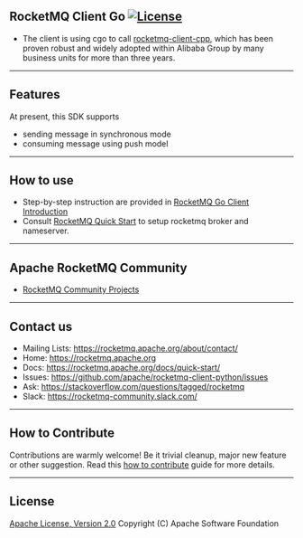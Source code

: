 ## RocketMQ Client Go [![License](https://img.shields.io/badge/license-Apache%202-4EB1BA.svg)](https://www.apache.org/licenses/LICENSE-2.0.html)

* The client is using cgo to call [rocketmq-client-cpp](https://github.com/apache/rocketmq-client-cpp), which has been proven robust and widely adopted within Alibaba Group by many business units for more than three years.


----------
## Features
At present, this SDK supports
* sending message in synchronous mode
* consuming message using push model

----------
## How to use
* Step-by-step instruction are provided in [RocketMQ Go Client Introduction](./doc/Introduction.md)
* Consult [RocketMQ Quick Start](https://rocketmq.apache.org/docs/quick-start/) to setup rocketmq broker and nameserver.

----------
## Apache RocketMQ Community
* [RocketMQ Community Projects](https://github.com/apache/rocketmq-externals)

----------
## Contact us
* Mailing Lists: <https://rocketmq.apache.org/about/contact/>
* Home: <https://rocketmq.apache.org>
* Docs: <https://rocketmq.apache.org/docs/quick-start/>
* Issues: <https://github.com/apache/rocketmq-client-python/issues>
* Ask: <https://stackoverflow.com/questions/tagged/rocketmq>
* Slack: <https://rocketmq-community.slack.com/>
 
---------- 
## How to Contribute
  Contributions are warmly welcome! Be it trivial cleanup, major new feature or other suggestion. Read this [how to contribute](http://rocketmq.apache.org/docs/how-to-contribute/) guide for more details. 
   
   
----------
## License
  [Apache License, Version 2.0](http://www.apache.org/licenses/LICENSE-2.0.html) Copyright (C) Apache Software Foundation
